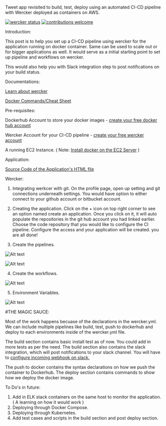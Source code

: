 Tweet app revisited to build, test, deploy using an automated CI-CD pipeline with Wercker deployed as containers on AWS.

[![wercker status](https://app.wercker.com/status/9cac93950da19c6b6ae466fc53458cd0/s/master "wercker status")](https://app.wercker.com/project/byKey/9cac93950da19c6b6ae466fc53458cd0)  [![contributions welcome](https://img.shields.io/badge/contributions-welcome-brightgreen.svg?style=flat)](https://github.com/dwyl/esta/issues)



Introduction:

This post is to help you set up a CI-CD pipeline using wercker for the application running on docker container. Same can be used to scale out or for bigger applications as well. It would serve as a initial starting point to set up pipeline and workflows on wercker.

This would also help you with Slack integration step to post notifications on your build status. 

Documentations:

<a href="http://devcenter.wercker.com/docs/home">Learn about wercker</a>

<a href="https://www.docker.com/sites/default/files/Docker_CheatSheet_08.09.2016_0.pdf">Docker Commands/Cheat Sheet</a>

Pre-requisites: 

Dockerhub Account to store your docker images - <a href="https://hub.docker.com/">create your free docker hub account</a>

Wercker Account for your CI-CD pipeline - <a href="http://www.wercker.com/pricing">create your free wercker account</a>

A running EC2 Instance. ( Note: <a href="https://docs.docker.com/engine/installation/#prior-releases">Install docker on the EC2 Server</a> )

Application:

<a href="https://github.com/dockersamples/linux_tweet_app">Source Code of the Application's HTML file</a>

Wercker:

1. Integrating werkcer with git. 
On the profile page, open up setting and git connections underneath settings. You would have option to either connect to your github account or bitbucket account.

2. Creating the application. 
Click on the + icon on top right corner to see an option named create an application. Once you click on it, it will auto populate the repositories in the git hub account you had linked earlier. Choose the code repository that you would like to configure the CI pipeline. Configure the access and your application will be created. you are all done!

3. Create the pipelines. 

![Alt text](https://s3.us-east-2.amazonaws.com/devopscafe/pipelineJPG.JPG "Create")

![Alt text](https://s3.us-east-2.amazonaws.com/devopscafe/settings-for-pipeline.JPG "Settings")

4. Create the workflows. 

![Alt text](https://s3.us-east-2.amazonaws.com/devopscafe/workflows.JPG "Create")

5. Environment Variables.

![Alt text](https://s3.us-east-2.amazonaws.com/devopscafe/environment.JPG "Create")


#THE MAGIC SAUCE:

Most of the work happens becuase of the declarations in the wercker.yml. We can include multiple pipelines like build, test, push to dockerhub and deploy to each environments inside of the wercker.yml file.

The build section contains basic install test as of now. You could add in more tests as per the need. 
The build section also contains the slack integration, which will post notifications to your slack channel. 
You will have to  <a href="https://www.docker.com/sites/default/files/Docker_CheatSheet_08.09.2016_0.pdf">configure incoming webhook on slack.</a>

The push to docker contains the syntax declarations on how we push the container to Dockerhub.
The deploy section contains commands to show how we deploy the docker image. 


To Do's in future:

1. Add in ELK stack containers on the same host to monitor the application. ( A learning on how it would work )
2. Deploying through Docker Compose. 
3. Deploying through Kubernetes. 
4. Add test cases and scripts in the build section and post deploy section. 



